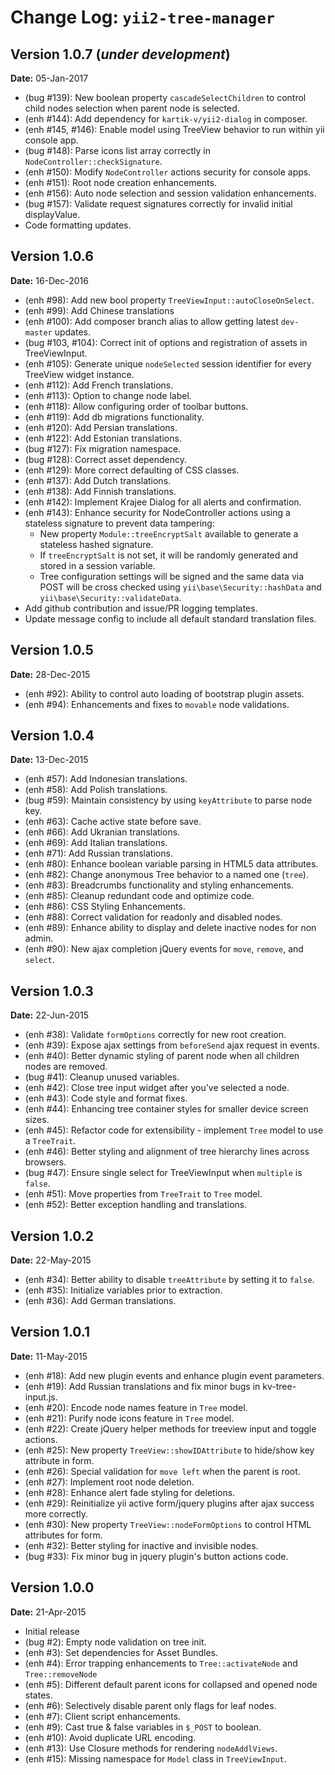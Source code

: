 Change Log: `yii2-tree-manager`
===============================

## Version 1.0.7 (_under development_)

**Date:** 05-Jan-2017

- (bug #139): New boolean property `cascadeSelectChildren` to control child nodes selection when parent node is selected.
- (enh #144): Add dependency for `kartik-v/yii2-dialog` in composer.
- (enh #145, #146): Enable model using TreeView behavior to run within yii console app.
- (bug #148): Parse icons list array correctly in `NodeController::checkSignature`.
- (enh #150): Modify `NodeController` actions security for console apps.
- (enh #151): Root node creation enhancements.
- (enh #156): Auto node selection and session validation enhancements.
- (bug #157): Validate request signatures correctly for invalid initial displayValue.
- Code formatting updates.

## Version 1.0.6

**Date:** 16-Dec-2016

- (enh #98): Add new bool property `TreeViewInput::autoCloseOnSelect`.
- (enh #99): Add Chinese translations
- (enh #100): Add composer branch alias to allow getting latest `dev-master` updates.
- (bug #103, #104): Correct init of options and registration of assets in TreeViewInput.
- (enh #105): Generate unique `nodeSelected` session identifier for every TreeView widget instance.
- (enh #112): Add French translations.
- (enh #113): Option to change node label.
- (enh #118): Allow configuring order of toolbar buttons.
- (enh #119): Add db migrations functionality.
- (enh #120): Add Persian translations.
- (enh #122): Add Estonian translations.
- (bug #127): Fix migration namespace.
- (bug #128): Correct asset dependency.
- (enh #129): More correct defaulting of CSS classes.
- (enh #137): Add Dutch translations.
- (enh #138): Add Finnish translations.
- (enh #142): Implement Krajee Dialog for all alerts and confirmation.
- (enh #143): Enhance security for NodeController actions using a stateless signature to prevent data tampering:
    - New property `Module::treeEncryptSalt` available to generate a stateless hashed signature.
    - If `treeEncryptSalt` is not set, it will be randomly generated and stored in a session variable.
    - Tree configuration settings will be signed and the same data via POST will be cross checked using `yii\base\Security::hashData` and `yii\base\Security::validateData`.
- Add github contribution and issue/PR logging templates.
- Update message config to include all default standard translation files.

## Version 1.0.5

**Date:** 28-Dec-2015

- (enh #92): Ability to control auto loading of bootstrap plugin assets.
- (enh #94): Enhancements and fixes to `movable` node validations.

## Version 1.0.4

**Date:** 13-Dec-2015

- (enh #57): Add Indonesian translations.
- (enh #58): Add Polish translations.
- (bug #59): Maintain consistency by using `keyAttribute` to parse node key.
- (enh #63): Cache active state before save.
- (enh #66): Add Ukranian translations.
- (enh #69): Add Italian translations.
- (enh #71): Add Russian translations.
- (enh #80): Enhance boolean variable parsing in HTML5 data attributes.
- (enh #82): Change anonymous Tree behavior to a named one (`tree`).
- (enh #83): Breadcrumbs functionality and styling enhancements.
- (enh #85): Cleanup redundant code and optimize code.
- (enh #86): CSS Styling Enhancements.
- (enh #88): Correct validation for readonly and disabled nodes.
- (enh #89): Enhance ability to display and delete inactive nodes for non admin.
- (enh #90): New ajax completion jQuery events for `move`, `remove`, and `select`.

## Version 1.0.3

**Date:** 22-Jun-2015

- (enh #38): Validate `formOptions` correctly for new root creation.
- (enh #39): Expose ajax settings from `beforeSend` ajax request in events.
- (enh #40): Better dynamic styling of parent node when all children nodes are removed.
- (bug #41): Cleanup unused variables.
- (enh #42): Close tree input widget after you've selected a node.
- (enh #43): Code style and format fixes.
- (enh #44): Enhancing tree container styles for smaller device screen sizes.
- (enh #45): Refactor code for extensibility - implement `Tree` model to use a `TreeTrait`.
- (enh #46): Better styling and alignment of tree hierarchy lines across browsers.
- (bug #47): Ensure single select for TreeViewInput when `multiple` is `false`.
- (enh #51): Move properties from `TreeTrait` to `Tree` model.
- (enh #52): Better exception handling and translations.

## Version 1.0.2

**Date:** 22-May-2015

- (enh #34): Better ability to disable `treeAttribute` by setting it to `false`.
- (enh #35): Initialize variables prior to extraction.
- (enh #36): Add German translations.

## Version 1.0.1

**Date:** 11-May-2015

- (enh #18): Add new plugin events and enhance plugin event parameters.
- (enh #19): Add Russian translations and fix minor bugs in kv-tree-input.js.
- (enh #20): Encode node names feature in `Tree` model.
- (enh #21): Purify node icons feature in `Tree` model.
- (enh #22): Create jQuery helper methods for treeview input and toggle actions.
- (enh #25): New property `TreeView::showIDAttribute` to hide/show key attribute in form.
- (enh #26): Special validation for `move left` when the parent is root.
- (enh #27): Implement root node deletion.
- (enh #28): Enhance alert fade styling for deletions.
- (enh #29): Reinitialize yii active form/jquery plugins after ajax success more correctly.
- (enh #30): New property `TreeView::nodeFormOptions` to control HTML attributes for form.
- (enh #32): Better styling for inactive and invisible nodes.
- (bug #33): Fix minor bug in jquery plugin's button actions code.

## Version 1.0.0

**Date:** 21-Apr-2015

- Initial release
- (bug #2): Empty node validation on tree init.
- (enh #3): Set dependencies for Asset Bundles.
- (enh #4): Error trapping enhancements to `Tree::activateNode` and `Tree::removeNode`
- (enh #5): Different default parent icons for collapsed and opened node states.
- (enh #6): Selectively disable parent only flags for leaf nodes.
- (enh #7): Client script enhancements.
- (enh #9): Cast true & false variables in `$_POST` to boolean.
- (enh #10): Avoid duplicate URL encoding.
- (enh #13): Use Closure methods for rendering `nodeAddlViews`.
- (enh #15): Missing namespace for `Model` class in `TreeViewInput`.